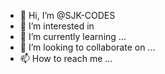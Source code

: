 - 👋 Hi, I’m @SJK-CODES
- 👀 I’m interested in 
- 🌱 I’m currently learning ...
- 💞️ I’m looking to collaborate on ...
- 📫 How to reach me ...

<!---
SJK-CODES/SJK-CODES is a ✨ special ✨ repository because its `README.md` (this file) appears on your GitHub profile.
You can click the Preview link to take a look at your changes.
--->
